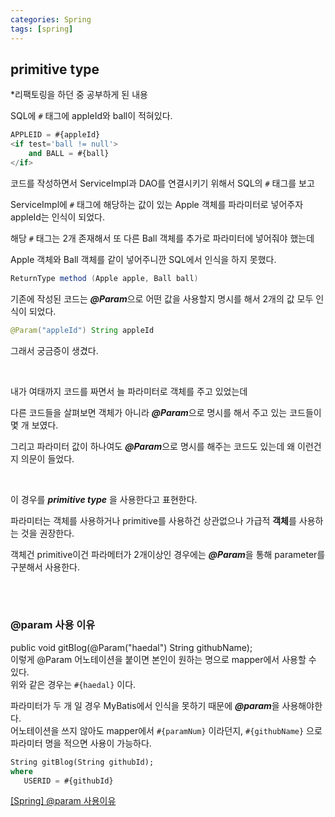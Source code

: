 ```yaml
---
categories: Spring
tags: [spring]
---
```

         
## primitive type
*리팩토링을 하던 중 공부하게 된 내용                         

SQL에 `#` 태그에 appleId와 ball이 적혀있다.                        
```sql
APPLEID = #{appleId}
<if test='ball != null'>
	and BALL = #{ball}
</if>
```
코드를 작성하면서 ServiceImpl과 DAO를 연결시키기 위해서 SQL의 `#` 태그를 보고                        

ServiceImpl에 `#` 태그에 해당하는 값이 있는 Apple 객체를 파라미터로 넣어주자 appleId는 인식이 되었다.                        

해당 `#` 태그는 2개 존재해서 또 다른 Ball 객체를 추가로 파라미터에 넣어줘야 했는데                        

Apple 객체와 Ball 객체를 같이 넣어주니깐 SQL에서 인식을 하지 못했다.                        

```java
ReturnType method (Apple apple, Ball ball)
```

기존에 작성된 코드는 ***@Param***으로 어떤 값을 사용할지 명시를 해서 2개의 값 모두 인식이 되었다.                        

```java
@Param("appleId") String appleId
```

그래서 궁금증이 생겼다.                        


<br>

내가 여태까지 코드를 짜면서 늘 파라미터로 객체를 주고 있었는데                        

다른 코드들을 살펴보면 객체가 아니라 ***@Param***으로 명시를 해서 주고 있는 코드들이 몇 개 보였다.                        

그리고 파라미터 값이 하나여도 ***@Param***으로 명시를 해주는 코드도 있는데 왜 이런건지 의문이 들었다.                        

<br>

이 경우를 ***primitive type*** 을 사용한다고 표현한다.                        

파라미터는 객체를 사용하거나 primitive를 사용하건 상관없으나 가급적 **객체**를 사용하는 것을 권장한다.                        

객체건 primitive이건 파라메터가 2개이상인 경우에는 ***@Param***을 통해 parameter를 구분해서 사용한다.                        

<br><br>

### @param 사용 이유                        
public void gitBlog(@Param("haedal") String githubName);                        
이렇게 @Param 어노테이션을 붙이면 본인이 원하는 명으로 mapper에서 사용할 수 있다.                        
위와 같은 경우는 `#{haedal}` 이다.                        

파라미터가 두 개 일 경우 MyBatis에서 인식을 못하기 때문에 ***@param***을 사용해야한다.                        
어노테이션을 쓰지 않아도 mapper에서 `#{paramNum}` 이라던지, `#{githubName}` 으로 파라미터 명을 적으면 사용이 가능하다.                        
```sql
String gitBlog(String githubId);                        
where
   USERID = #{githubId}
```
                        

[[Spring] @param 사용이유](https://popo015.tistory.com/99)                              